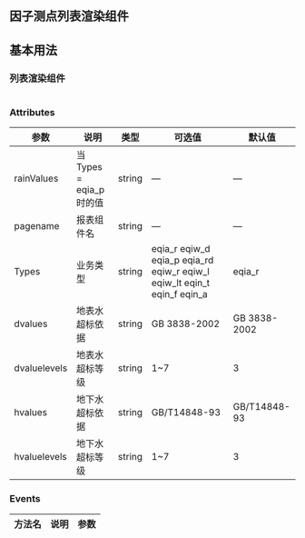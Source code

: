 ## 因子测点列表渲染组件



## 基本用法

### 列表渲染组件

<template>

<h-set Types='eqiw_d' pagename='countyNoise5' rainValues='6' dvalues='GB 3838-2002' dvaluelevels='4' hvalues='GB/T14848-2017' hvaluelevels='4' ></h-set>
  
</template>
<script>
export default {
  data () {
    return {
      value:"",
    }
  },
  methods: {
    selectFn (query) {
      console.log('search', query)
    }
  }
}
</script>

```html


```



### Attributes

| 参数      | 说明    | 类型      | 可选值       | 默认值   |
|---------- |-------- |---------- |-------------  |-------- |
| rainValues  |  当Types = eqia_p时的值   | string  | — | — |
| pagename  | 报表组件名  |  string  | — | — |
| Types  | 业务类型    | string  | eqia_r eqiw_d eqia_p eqia_rd eqiw_r eqiw_l eqiw_lt eqin_t eqin_f eqin_a | eqia_r |
| dvalues  | 地表水超标依据   | string  | GB 3838-2002 | GB 3838-2002 |
| dvaluelevels  | 地表水超标等级   | string  | 1~7 | 3 |
| hvalues  | 地下水超标依据   | string  | GB/T14848-93 | GB/T14848-93 |
| hvaluelevels  | 地下水超标等级   | string  | 1~7 | 3 |


### Events 
| 方法名      | 说明    |      参数 |   
|---------- |-------- |---------- |


